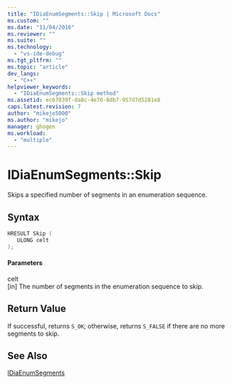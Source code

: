 ```yaml
---
title: "IDiaEnumSegments::Skip | Microsoft Docs"
ms.custom: ""
ms.date: "11/04/2016"
ms.reviewer: ""
ms.suite: ""
ms.technology: 
  - "vs-ide-debug"
ms.tgt_pltfrm: ""
ms.topic: "article"
dev_langs: 
  - "C++"
helpviewer_keywords: 
  - "IDiaEnumSegments::Skip method"
ms.assetid: ec67039f-da8c-4e70-8db7-957d7d5281e8
caps.latest.revision: 7
author: "mikejo5000"
ms.author: "mikejo"
manager: ghogen
ms.workload: 
  - "multiple"
---
```

# IDiaEnumSegments::Skip
Skips a specified number of segments in an enumeration sequence.  
  
## Syntax  
  
```C++  
HRESULT Skip (   
   ULONG celt  
);  
```  
  
#### Parameters  
 celt  
 [in] The number of segments in the enumeration sequence to skip.  
  
## Return Value  
 If successful, returns `S_OK`; otherwise, returns `S_FALSE` if there are no more segments to skip.  
  
## See Also  
 [IDiaEnumSegments](../../debugger/debug-interface-access/idiaenumsegments.md)